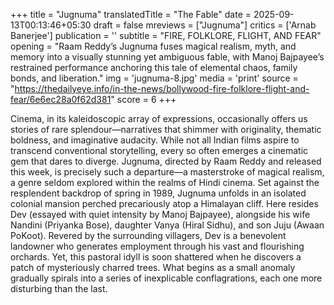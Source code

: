 +++
title = "Jugnuma"
translatedTitle = "The Fable"
date = 2025-09-13T00:13:46+05:30
draft = false
mreviews = ["Jugnuma"]
critics = ['Arnab Banerjee']
publication = ''
subtitle = "FIRE, FOLKLORE, FLIGHT, AND FEAR"
opening = "Raam Reddy’s Jugnuma fuses magical realism, myth, and memory into a visually stunning yet ambiguous fable, with Manoj Bajpayee’s restrained performance anchoring this tale of elemental chaos, family bonds, and liberation."
img = 'jugnuma-8.jpg'
media = 'print'
source = "https://thedailyeye.info/in-the-news/bollywood-fire-folklore-flight-and-fear/6e6ec28a0f62d381"
score = 6
+++

Cinema, in its kaleidoscopic array of expressions, occasionally offers us stories of rare splendour—narratives that shimmer with originality, thematic boldness, and imaginative audacity. While not all Indian films aspire to transcend conventional storytelling, every so often emerges a cinematic gem that dares to diverge. Jugnuma, directed by Raam Reddy and released this week, is precisely such a departure—a masterstroke of magical realism, a genre seldom explored within the realms of Hindi cinema. Set against the resplendent backdrop of spring in 1989, Jugnuma unfolds in an isolated colonial mansion perched precariously atop a Himalayan cliff. Here resides Dev (essayed with quiet intensity by Manoj Bajpayee), alongside his wife Nandini (Priyanka Bose), daughter Vanya (Hiral Sidhu), and son Juju (Awaan PoKoot). Revered by the surrounding villagers, Dev is a benevolent landowner who generates employment through his vast and flourishing orchards. Yet, this pastoral idyll is soon shattered when he discovers a patch of mysteriously charred trees. What begins as a small anomaly gradually spirals into a series of inexplicable conflagrations, each one more disturbing than the last.
